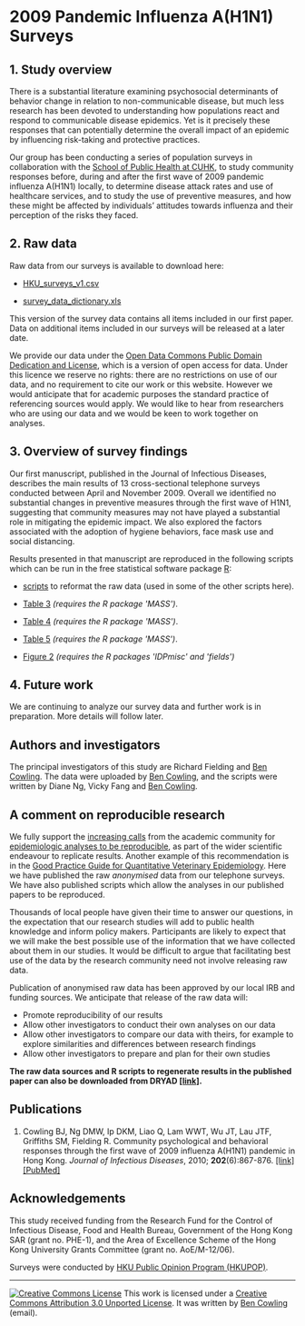 # 2009 Pandemic Influenza A(H1N1) Surveys

## 1. Study overview

There is a substantial literature examining psychosocial determinants of behavior change in relation to non-communicable disease, but much less research has been devoted to understanding how populations react and respond to communicable disease epidemics. Yet is it precisely these responses that can potentially determine the overall impact of an epidemic by influencing risk-taking and protective practices.

Our group has been conducting a series of population surveys in collaboration with the [School of Public Health at CUHK](https://www.sphpc.cuhk.edu.hk/), to study community responses before, during and after the first wave of 2009 pandemic influenza A(H1N1) locally, to determine disease attack rates and use of healthcare services, and to study the use of preventive measures, and how these might be affected by individuals’ attitudes towards influenza and their perception of the risks they faced.

## 2. Raw data

Raw data from our surveys is available to download here:

-   [HKU_surveys_v1.csv](data/HKU_surveys_v1.csv "Hong Kong H1N1 surveys dataset version 1")

-   [survey_data_dictionary.xls](data/survey_data_dictionary.xls "Hong Kong H1N1 surveys data dictionary version 1")

This version of the survey data contains all items included in our first paper. Data on additional items included in our surveys will be released at a later date.

We provide our data under the [Open Data Commons Public Domain Dedication and License](https://opendatacommons.org/licenses/pddl/1-0/), which is a version of open access for data. Under this licence we reserve no rights: there are no restrictions on use of our data, and no requirement to cite our work or this website. However we would anticipate that for academic purposes the standard practice of referencing sources would apply. We would like to hear from researchers who are using our data and we would be keen to work together on analyses.

## 3. Overview of survey findings

Our first manuscript, published in the Journal of Infectious Diseases, describes the main results of 13 cross-sectional telephone surveys conducted between April and November 2009. Overall we identified no substantial changes in preventive measures through the first wave of H1N1, suggesting that community measures may not have played a substantial role in mitigating the epidemic impact. We also explored the factors associated with the adoption of hygiene behaviors, face mask use and social distancing.

Results presented in that manuscript are reproduced in the following scripts which can be run in the free statistical software package [R](http://www.r-project.org "R statistical software homepage"):

-   [scripts](H1N1_surveys_scripts/dataframe.r) to reformat the raw data (used in some of the other scripts here).

-   [Table 3](H1N1_surveys_scripts/Table_3.r) *(requires the R package 'MASS')*.

-   [Table 4](H1N1_surveys_scripts/Table_4.r) *(requires the R package 'MASS')*.

-   [Table 5](H1N1_surveys_scripts/Table_5.r) *(requires the R package 'MASS')*.

-   [Figure 2](H1N1_surveys_scripts/Figure_2.r) *(requires the R packages 'IDPmisc' and 'fields')*

## 4. Future work

We are continuing to analyze our survey data and further work is in preparation. More details will follow later.

## Authors and investigators

The principal investigators of this study are Richard Fielding and [Ben Cowling](https://sph.hku.hk/en/Biography/Cowling-Benjamin-John). The data were uploaded by [Ben Cowling](https://sph.hku.hk/en/Biography/Cowling-Benjamin-John), and the scripts were written by Diane Ng, Vicky Fang and [Ben Cowling](http://www.hku.hk/cmd/staff/bio/cowling.htm).

## A comment on reproducible research

We fully support the [increasing calls](http://dx.doi.org/10.1097/EDE.0b013e318196784a) from the academic community for [epidemiologic analyses to be reproducible](http://dx.doi.org/10.1093/aje/kwj093 "Peng et al., 2006, AJE"), as part of the wider scientific endeavour to replicate results. Another example of this recommendation is in the [Good Practice Guide for Quantitative Veterinary Epidemiology](http://www.qve-goodpracticeguide.org.uk/guide#TOC-2.4-Inputs). Here we have published the raw *anonymised* data from our telephone surveys. We have also published scripts which allow the analyses in our published papers to be reproduced.

Thousands of local people have given their time to answer our questions, in the expectation that our research studies will add to public health knowledge and inform policy makers. Participants are likely to expect that we will make the best possible use of the information that we have collected about them in our studies. It would be difficult to argue that facilitating best use of the data by the research community need not involve releasing raw data.

Publication of anonymised raw data has been approved by our local IRB and funding sources. We anticipate that release of the raw data will:

-   Promote reproducibility of our results
-   Allow other investigators to conduct their own analyses on our data
-   Allow other investigators to compare our data with theirs, for example to explore similarities and differences between research findings
-   Allow other investigators to prepare and plan for their own studies

**The raw data sources and R scripts to regenerate results in the published paper can also be downloaded from DRYAD [[link]](http://doi.org/10.5061/dryad.1485f).**

## Publications

1.  Cowling BJ, Ng DMW, Ip DKM, Liao Q, Lam WWT, Wu JT, Lau JTF, Griffiths SM, Fielding R. Community psychological and behavioral responses through the first wave of 2009 influenza A(H1N1) pandemic in Hong Kong. *Journal of Infectious Diseases*, 2010; **202**(6):867-876. [[link]](https://doi.org/10.1086/655811) [[PubMed]](http://www.ncbi.nlm.nih.gov/pubmed/20677945)

## Acknowledgements

This study received funding from the Research Fund for the Control of Infectious Disease, Food and Health Bureau, Government of the Hong Kong SAR (grant no. PHE-1), and the Area of Excellence Scheme of the Hong Kong University Grants Committee (grant no. AoE/M-12/06).

Surveys were conducted by [HKU Public Opinion Program (HKUPOP)](http://hkupop.hku.hk/).

------------------------------------------------------------------------

[![Creative Commons License](https://i.creativecommons.org/l/by/3.0/80x15.png)](http://creativecommons.org/licenses/by/3.0/) This work is licensed under a [Creative Commons Attribution 3.0 Unported License](http://creativecommons.org/licenses/by/3.0/). It was written by [Ben Cowling](http://www.hku.hk/cmd/staff/bio/cowling.htm) (email).

